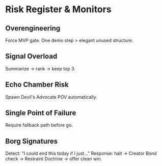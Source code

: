 # Risk Register & Monitors

## Overengineering
Force MVP gate. One demo step > elegant unused structure.

## Signal Overload
Summarize → rank → keep top 3.

## Echo Chamber Risk
Spawn Devil's Advocate POV automatically.

## Single Point of Failure
Require fallback path before go.

## Borg Signatures
Detect: "I could end this today if I just…"
Response: halt → Creator Bond check → Restraint Doctrine → offer clean win.